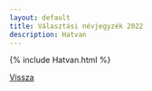 ```yaml
---
layout: default
title: Választási névjegyzék 2022
description: Hatvan
---
```


{% include Hatvan.html %}

[Vissza](./)
